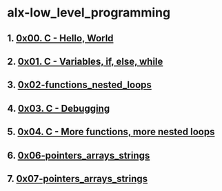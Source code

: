 # alx-low_level_programming
## 1. [0x00. C - Hello, World](https://github.com/Stevecmd/alx-low_level_programming/tree/master/0x00-hello_world)
## 2. [0x01. C - Variables, if, else, while](https://github.com/Stevecmd/alx-low_level_programming/tree/master/0x00-hello_world)
## 3. [0x02-functions_nested_loops](https://github.com/Stevecmd/alx-low_level_programming/tree/master/0x02-functions_nested_loops)
## 4. [0x03. C - Debugging](https://github.com/Stevecmd/alx-low_level_programming/tree/master/0x02-functions_nested_loops)
## 5. [0x04. C - More functions, more nested loops](https://github.com/Stevecmd/alx-low_level_programming/tree/master/0x04-more_functions_nested_loops)
## 6. [0x06-pointers_arrays_strings](https://github.com/Stevecmd/alx-low_level_programming/tree/master/0x06-pointers_arrays_strings)
## 7. [0x07-pointers_arrays_strings](https://github.com/Stevecmd/alx-low_level_programming/tree/master/0x07-pointers_arrays_strings)
